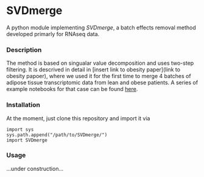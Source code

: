 # SVDmerge
A python module implementing *SVDmerge*, a batch effects removal method developed primarly for RNAseq data.


### Description
The method is based on singualar value decomposition and uses two-step filtering.
It is descrived in detail in [insert link to obesity paper](link to obesity papoer),
where we used it for the first time to merge 4 batches of adipose tissue transcriptomic data
from lean and obese patients. A series of example notebooks for that case can be found [here](link).

### Installation

At the moment, just clone this repository 
and import it via

```
import sys
sys.path.append("/path/to/SVDmerge/")
import SVDmerge
``` 

### Usage
...under construction...

